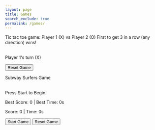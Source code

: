 ```yaml
---
layout: page
title: Games
search_exclude: true
permalink: /games/
---
```


Tic tac toe game:
Player 1 (X) vs Player 2 (O)
First to get 3 in a row (any direction) wins!

<table id="ticTacToeBoard"></table>
<p id="gameStatus">Player 1's turn (X)</p>
<button onclick="resetGame()">Reset Game</button>

<script>
let board, currentPlayer, gameActive, movesMade;

function createBoard() {
  board = Array(3).fill().map(() => Array(3).fill(''));
  currentPlayer = 'X';
  gameActive = true;
  movesMade = 0;
  document.getElementById("gameStatus").textContent = "Player 1's turn (X)";
  renderBoard();
}

function renderBoard() {
  let tableHTML = '';
  for (let i = 0; i < 3; i++) {
    tableHTML += '<tr>';
    for (let j = 0; j < 3; j++) {
      tableHTML += `<td onclick="handleClick(${i}, ${j})" style="width: 50px; height: 50px; text-align: center; font-size: 24px;">${board[i][j]}</td>`;
    }
    tableHTML += '</tr>';
  }
  document.getElementById("ticTacToeBoard").innerHTML = tableHTML;
}

function handleClick(row, col) {
  if (board[row][col] === '' && gameActive) {
    board[row][col] = currentPlayer;
    movesMade++;
    renderBoard();
    checkWinner();
    switchPlayer();
  }
}

function switchPlayer() {
  if (gameActive) {
    currentPlayer = currentPlayer === 'X' ? 'O' : 'X';
    document.getElementById("gameStatus").textContent = `Player ${currentPlayer === 'X' ? 1 : 2}'s turn (${currentPlayer})`;
  }
}

function checkWinner() {
  const winConditions = [
    [[0, 0], [0, 1], [0, 2]], // Row 1
    [[1, 0], [1, 1], [1, 2]], // Row 2
    [[2, 0], [2, 1], [2, 2]], // Row 3
    [[0, 0], [1, 0], [2, 0]], // Col 1
    [[0, 1], [1, 1], [2, 1]], // Col 2
    [[0, 2], [1, 2], [2, 2]], // Col 3
    [[0, 0], [1, 1], [2, 2]], // Diagonal 1
    [[0, 2], [1, 1], [2, 0]]  // Diagonal 2
  ];

  for (let condition of winConditions) {
    const [a, b, c] = condition;
    if (board[a[0]][a[1]] !== '' && board[a[0]][a[1]] === board[b[0]][b[1]] && board[a[0]][a[1]] === board[c[0]][c[1]]) {
      document.getElementById("gameStatus").textContent = `Player ${currentPlayer === 'X' ? 1 : 2} wins!`;
      gameActive = false;
      return;
    }
  }

  if (movesMade === 9) {
    document.getElementById("gameStatus").textContent = "It's a draw!";
    gameActive = false;
  }
}

function resetGame() {
  createBoard();
}

createBoard();
</script>

Subway Surfers Game
<table id="gameBoard"></table>
<p id="gameStatus">Press Start to Begin!</p>
<p id="scoreBoard">Best Score: 0 | Best Time: 0s</p>
<p id="currentScore">Score: 0 | Time: 0s</p>
<button onclick="startGame()">Start Game</button>
<button onclick="resetGame()">Reset Game</button>

<script>
let playerLane, obstacleLane, score, time, gameActive, bestScore = 0, bestTime = 0, intervalId;
const lanes = 3; // Number of lanes (3)
const speedIncreaseInterval = 5000; // Time after which speed increases
let obstacleSpeed = 1000; // Initial obstacle speed (ms)

// Create the initial game board
function createBoard() {
  let boardHTML = '';
  for (let i = 0; i < lanes; i++) {
    boardHTML += '<tr>';
    for (let j = 0; j < 1; j++) {
      boardHTML += `<td id="lane${i}" style="width: 100px; height: 100px; text-align: center; font-size: 24px; border: 1px solid black;"></td>`;
    }
    boardHTML += '</tr>';
  }
  document.getElementById("gameBoard").innerHTML = boardHTML;
}

// Initialize game variables and start the game
function startGame() {
  playerLane = 1; // Start in the middle lane (1 out of 0, 1, 2)
  score = 0;
  time = 0;
  gameActive = true;
  obstacleSpeed = 1000;

  createBoard();
  document.getElementById(`lane${playerLane}`).textContent = 'P'; // Show player in the starting lane
  document.getElementById("gameStatus").textContent = "Game Started!";
  intervalId = setInterval(gameLoop, obstacleSpeed);
  startTimer();
}

// Main game loop, responsible for moving obstacles
function gameLoop() {
  movePlayer();
  generateObstacle();
  increaseDifficulty();
  updateScore();
}

// Move player based on up/down arrow keys
document.onkeydown = function(e) {
  if (!gameActive) return;

  if (e.key === 'ArrowUp' && playerLane > 0) {
    movePlayerTo(playerLane - 1);
  } else if (e.key === 'ArrowDown' && playerLane < lanes - 1) {
    movePlayerTo(playerLane + 1);
  }
};

// Move the player to a new lane
function movePlayerTo(newLane) {
  document.getElementById(`lane${playerLane}`).textContent = ''; // Clear old position
  playerLane = newLane;
  document.getElementById(`lane${playerLane}`).textContent = 'P'; // Show new position
}

// Generate obstacles randomly in one of the lanes
function generateObstacle() {
  obstacleLane = Math.floor(Math.random() * lanes);
  document.getElementById(`lane${obstacleLane}`).textContent = 'X'; // Show obstacle

  setTimeout(() => {
    if (obstacleLane === playerLane) {
      gameOver();
    } else {
      document.getElementById(`lane${obstacleLane}`).textContent = ''; // Clear obstacle
    }
  }, obstacleSpeed - 200); // Delay to simulate movement toward player
}

// Increase game difficulty (faster obstacles)
function increaseDifficulty() {
  if (time % speedIncreaseInterval === 0 && obstacleSpeed > 200) {
    obstacleSpeed -= 100; // Obstacles come faster
    clearInterval(intervalId);
    intervalId = setInterval(gameLoop, obstacleSpeed);
  }
}

// Timer for how long the player has lasted
function startTimer() {
  setInterval(() => {
    if (gameActive) {
      time++;
      document.getElementById("currentScore").textContent = `Score: ${score} | Time: ${time}s`;
    }
  }, 1000);
}

// Update score based on survival time
function updateScore() {
  score += 10; // Increment score
  document.getElementById("currentScore").textContent = `Score: ${score} | Time: ${time}s`;
}

// End the game when hit by an obstacle
function gameOver() {
  clearInterval(intervalId);
  gameActive = false;
  document.getElementById("gameStatus").textContent = "Game Over!";

  // Update best score and time
  if (score > bestScore) {
    bestScore = score;
  }
  if (time > bestTime) {
    bestTime = time;
  }
  document.getElementById("scoreBoard").textContent = `Best Score: ${bestScore} | Best Time: ${bestTime}s`;
}

// Reset the game but keep best scores
function resetGame() {
  clearInterval(intervalId);
  gameActive = false;
  document.getElementById("currentScore").textContent = "Score: 0 | Time: 0s";
  document.getElementById("gameStatus").textContent = "Press Start to Begin!";
  createBoard();
}
</script>
